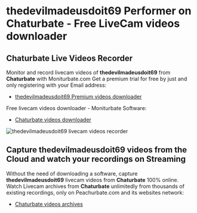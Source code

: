 # thedevilmadeusdoit69 Performer on Chaturbate - Free LiveCam videos downloader

## Chaturbate Live Videos Recorder

Monitor and record livecam videos of **thedevilmadeusdoit69** from **Chaturbate** with Moniturbate.com
Get a premium trial for free by just and only registering with your Email address:
* [thedevilmadeusdoit69 Premium videos downloader](https://moniturbate.com/request-demo-licence-key.html)

Free livecam videos downloader - Moniturbate Software:
* [Chaturbate videos downloader](https://moniturbate.com/moniturbate-download-software.html)

![thedevilmadeusdoit69 livecam videos recorder](https://peachurnet.com/templates/moniturbate-software.png)


## Capture thedevilmadeusdoit69 videos from the Cloud and watch your recordings on Streaming

Without the need of downloading a software, capture **thedevilmadeusdoit69** livecam videos from **Chaturbate** 100% online.
Watch Livecam archives from **Chaturbate** unlimitedly from thousands of existing recordings, only on Peachurbate.com and its websites network:
* [Chaturbate videos archives](https://peachurnet.com/)